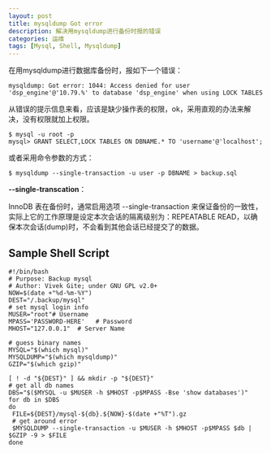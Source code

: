```yaml
---
layout: post
title: mysqldump Got error
description: 解决用mysqldump进行备份时报的错误
categories: 运维
tags: [Mysql, Shell, Mysqldump]
---
```


在用mysqldump进行数据库备份时，报如下一个错误：
	
	mysqldump: Got error: 1044: Access denied for user 'dsp_engine'@'10.79.%' to database 'dsp_engine' when using LOCK TABLES

从错误的提示信息来看，应该是缺少操作表的权限，ok，采用直观的办法来解决，没有权限就加上权限。

	$ mysql -u root -p
	mysql> GRANT SELECT,LOCK TABLES ON DBNAME.* TO 'username'@'localhost';

或者采用命令参数的方式：

	$ mysqldump --single-transaction -u user -p DBNAME > backup.sql

**--single-transcation**：

InnoDB 表在备份时，通常启用选项 --single-transaction 来保证备份的一致性，实际上它的工作原理是设定本次会话的隔离级别为：REPEATABLE READ，以确保本次会话(dump)时，不会看到其他会话已经提交了的数据。

## Sample Shell Script ##

	#!/bin/bash
	# Purpose: Backup mysql 
	# Author: Vivek Gite; under GNU GPL v2.0+ 
	NOW=$(date +"%d-%m-%Y")
	DEST="/.backup/mysql"
	# set mysql login info
	MUSER="root"# Username
	MPASS='PASSWORD-HERE'   # Password
	MHOST="127.0.0.1"  # Server Name
	 
	# guess binary names
	MYSQL="$(which mysql)"
	MYSQLDUMP="$(which mysqldump)"
	GZIP="$(which gzip)"
	 
	[ ! -d "${DEST}" ] && mkdir -p "${DEST}"
	# get all db names
	DBS="$($MYSQL -u $MUSER -h $MHOST -p$MPASS -Bse 'show databases')"
	for db in $DBS
	do
	 FILE=${DEST}/mysql-${db}.${NOW}-$(date +"%T").gz
	 # get around error 
	 $MYSQLDUMP --single-transaction -u $MUSER -h $MHOST -p$MPASS $db | $GZIP -9 > $FILE
	done